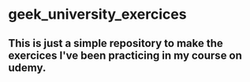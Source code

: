 # geek_university_exercices

## This is just a simple repository to make the exercices I've been practicing in my course on udemy. 

